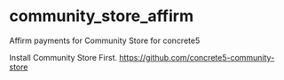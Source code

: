# community_store_affirm
Affirm payments for Community Store for concrete5

Install Community Store First.
https://github.com/concrete5-community-store